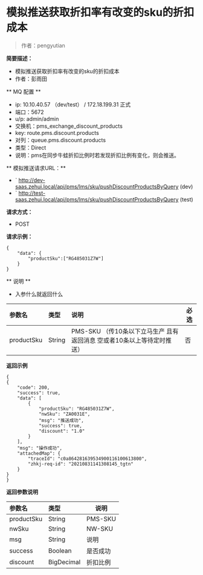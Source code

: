 # 模拟推送获取折扣率有改变的sku的折扣成本

> 作者：pengyutian

**简要描述：** 

- 模拟推送获取折扣率有改变的sku的折扣成本
- 作者：彭雨田

** MQ 配置 **
- ip: 10.10.40.57    （dev/test） /  172.18.199.31   正式
- 端口：5672  
- u/p: admin/admin   
- 交换机：pms_exchange_discount_products
- key: route.pms.discount.products
- 对列：queue.pms.discount.products
- 类型：Direct
- 说明：pms在同步牛蛙折扣比例时若发现折扣比例有变化，则会推送。

** 模拟推送请求URL：** 
- ` http://dev-saas.zehui.local/api/pms/lms/sku/pushDiscountProductsByQuery (dev)
- ` http://test-saas.zehui.local/api/pms/lms/sku/pushDiscountProductsByQuery (test)
  
**请求方式：**
- POST 

**请求示例：** 
```
{
    "data": {
        "productSku":["RG485031Z7W"]
    }
}
```
** 说明 **
- 入参什么就返回什么

|参数名|类型|说明|必选|
|:----    |:---|:----- |-----   |
|productSku |String |PMS-SKU （传10条以下立马生产 且有返回消息  空或者10条以上等待定时推送）|否|




 **返回示例**
``` 
{
{
    "code": 200,
    "success": true,
    "data": [
        {
            "productSku": "RG485031Z7W",
            "nwSku": "ZA0031E",
            "msg": "推送成功",
            "success": true,
            "discount": "1.0"
        }
    ],
    "msg": "操作成功",
    "attachedMap": {
        "traceId": "c0a864281639534900116100613800",
        "zhkj-req-id": "20210831141308145_tgtn"
    }
}
}
```
 **返回参数说明** 

|参数名|类型|说明|
|:-----  |:-----|-----|
|  productSku|String   |PMS-SKU|
|  nwSku|String   |NW-SKU|
|  msg|String   |说明 |
|  success|Boolean   |是否成功 |
|  discount|BigDecimal   |折扣比例 |